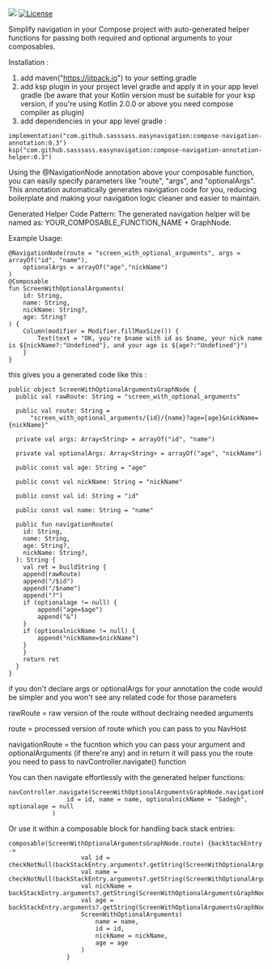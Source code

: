[![](https://jitpack.io/v/sasssass/easynavigation.svg)](https://jitpack.io/#sasssass/easynavigation)
[![License](https://img.shields.io/badge/License-Apache_2.0-blue.svg)](https://opensource.org/licenses/Apache-2.0)



Simplify navigation in your Compose project with auto-generated helper functions for passing both required and optional arguments to your composables.

Installation : 
1. add maven("https://jitpack.io") to your setting.gradle
2. add ksp plugin in your project level gradle and apply it in your app level gradle (be aware that your Kotlin version must be suitable for your ksp version, if you're using Kotlin 2.0.0 or above you need compose compiler as plugin)
3. add dependencies in your app level gradle :
```
implementation("com.github.sasssass.easynavigation:compose-navigation-annotation:0.3")
ksp("com.github.sasssass.easynavigation:compose-navigation-annotation-helper:0.3")
```
Using the @NavigationNode annotation above your composable function, you can easily specify parameters like "route", "args", and "optionalArgs". This annotation automatically generates navigation code for you, reducing boilerplate and making your navigation logic cleaner and easier to maintain.

Generated Helper Code Pattern:
The generated navigation helper will be named as: YOUR_COMPOSABLE_FUNCTION_NAME + GraphNode.

Example Usage:

```
@NavigationNode(route = "screen_with_optional_arguments", args = arrayOf("id", "name"),
    optionalArgs = arrayOf("age","nickName")
)
@Composable
fun ScreenWithOptionalArguments(
    id: String,
    name: String,
    nickName: String?,
    age: String?
) {
    Column(modifier = Modifier.fillMaxSize()) {
        Text(text = "OK, you're $name with id as $name, your nick name is ${nickName?:"Undefined"}, and your age is ${age?:"Undefined"}")
    }
}
```

this gives you a generated code like this : 

```
public object ScreenWithOptionalArgumentsGraphNode {
  public val rawRoute: String = "screen_with_optional_arguments"

  public val route: String =
      "screen_with_optional_arguments/{id}/{name}?age={age}&nickName={nickName}"

  private val args: Array<String> = arrayOf("id", "name")

  private val optionalArgs: Array<String> = arrayOf("age", "nickName")

  public const val age: String = "age"

  public const val nickName: String = "nickName"

  public const val id: String = "id"

  public const val name: String = "name"

  public fun navigationRoute(
    id: String,
    name: String,
    age: String?,
    nickName: String?,
  ): String {
    val ret = buildString {
    append(rawRoute)
    append("/$id")
    append("/$name")
    append("?")
    if (optionalage != null) {
        append("age=$age")
    	append("&")
    }
    if (optionalnickName != null) {
        append("nickName=$nickName")
    }
    }
    return ret
  }
}
```

if you don't declare args or optionalArgs for your annotation the code would be simpler and you won't see any related code for those parameters

rawRoute = raw version of the route without declraing needed arguments

route = processed version of route which you can pass to you NavHost

navigationRoute = the fucntion which you can pass your argument and optionalArguments (if there're any) and in return it will pass you the route you need to pass to navController.navigate() function

You can then navigate effortlessly with the generated helper functions:

```
navController.navigate(ScreenWithOptionalArgumentsGraphNode.navigationRoute(
                id = id, name = name, optionalnickName = "Sadegh", optionalage = null
            )
```
Or use it within a composable block for handling back stack entries:

```
composable(ScreenWithOptionalArgumentsGraphNode.route) {backStackEntry ->
                    val id = checkNotNull(backStackEntry.arguments?.getString(ScreenWithOptionalArgumentsGraphNode.id))
                    val name = checkNotNull(backStackEntry.arguments?.getString(ScreenWithOptionalArgumentsGraphNode.name))
                    val nickName = backStackEntry.arguments?.getString(ScreenWithOptionalArgumentsGraphNode.nickName)
                    val age = backStackEntry.arguments?.getString(ScreenWithOptionalArgumentsGraphNode.age)
                    ScreenWithOptionalArguments(
                        name = name,
                        id = id,
                        nickName = nickName,
                        age = age
                    )
                }
```
